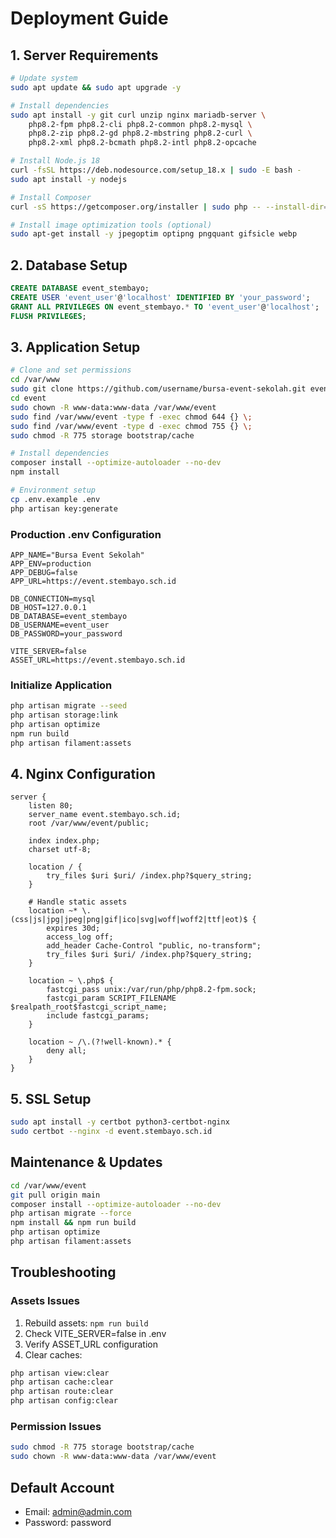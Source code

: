 # Deployment Guide

## 1. Server Requirements

```bash
# Update system
sudo apt update && sudo apt upgrade -y

# Install dependencies
sudo apt install -y git curl unzip nginx mariadb-server \
    php8.2-fpm php8.2-cli php8.2-common php8.2-mysql \
    php8.2-zip php8.2-gd php8.2-mbstring php8.2-curl \
    php8.2-xml php8.2-bcmath php8.2-intl php8.2-opcache

# Install Node.js 18
curl -fsSL https://deb.nodesource.com/setup_18.x | sudo -E bash -
sudo apt install -y nodejs

# Install Composer
curl -sS https://getcomposer.org/installer | sudo php -- --install-dir=/usr/local/bin --filename=composer

# Install image optimization tools (optional)
sudo apt-get install -y jpegoptim optipng pngquant gifsicle webp
```

## 2. Database Setup

```sql
CREATE DATABASE event_stembayo;
CREATE USER 'event_user'@'localhost' IDENTIFIED BY 'your_password';
GRANT ALL PRIVILEGES ON event_stembayo.* TO 'event_user'@'localhost';
FLUSH PRIVILEGES;
```

## 3. Application Setup

```bash
# Clone and set permissions
cd /var/www
sudo git clone https://github.com/username/bursa-event-sekolah.git event
cd event
sudo chown -R www-data:www-data /var/www/event
sudo find /var/www/event -type f -exec chmod 644 {} \;
sudo find /var/www/event -type d -exec chmod 755 {} \;
sudo chmod -R 775 storage bootstrap/cache

# Install dependencies
composer install --optimize-autoloader --no-dev
npm install

# Environment setup
cp .env.example .env
php artisan key:generate
```

### Production .env Configuration
```env
APP_NAME="Bursa Event Sekolah"
APP_ENV=production
APP_DEBUG=false
APP_URL=https://event.stembayo.sch.id

DB_CONNECTION=mysql
DB_HOST=127.0.0.1
DB_DATABASE=event_stembayo
DB_USERNAME=event_user
DB_PASSWORD=your_password

VITE_SERVER=false
ASSET_URL=https://event.stembayo.sch.id
```

### Initialize Application
```bash
php artisan migrate --seed
php artisan storage:link
php artisan optimize
npm run build
php artisan filament:assets
```

## 4. Nginx Configuration

```nginx
server {
    listen 80;
    server_name event.stembayo.sch.id;
    root /var/www/event/public;

    index index.php;
    charset utf-8;

    location / {
        try_files $uri $uri/ /index.php?$query_string;
    }

    # Handle static assets
    location ~* \.(css|js|jpg|jpeg|png|gif|ico|svg|woff|woff2|ttf|eot)$ {
        expires 30d;
        access_log off;
        add_header Cache-Control "public, no-transform";
        try_files $uri $uri/ /index.php?$query_string;
    }

    location ~ \.php$ {
        fastcgi_pass unix:/var/run/php/php8.2-fpm.sock;
        fastcgi_param SCRIPT_FILENAME $realpath_root$fastcgi_script_name;
        include fastcgi_params;
    }

    location ~ /\.(?!well-known).* {
        deny all;
    }
}
```

## 5. SSL Setup
```bash
sudo apt install -y certbot python3-certbot-nginx
sudo certbot --nginx -d event.stembayo.sch.id
```

## Maintenance & Updates

```bash
cd /var/www/event
git pull origin main
composer install --optimize-autoloader --no-dev
php artisan migrate --force
npm install && npm run build
php artisan optimize
php artisan filament:assets
```

## Troubleshooting

### Assets Issues
1. Rebuild assets: `npm run build`
2. Check VITE_SERVER=false in .env
3. Verify ASSET_URL configuration
4. Clear caches:
```bash
php artisan view:clear
php artisan cache:clear
php artisan route:clear
php artisan config:clear
```

### Permission Issues
```bash
sudo chmod -R 775 storage bootstrap/cache
sudo chown -R www-data:www-data /var/www/event
```

## Default Account

- Email: admin@admin.com
- Password: password